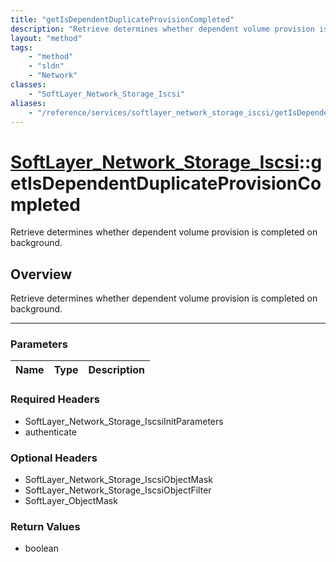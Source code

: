 ```yaml
---
title: "getIsDependentDuplicateProvisionCompleted"
description: "Retrieve determines whether dependent volume provision is completed on background."
layout: "method"
tags:
    - "method"
    - "sldn"
    - "Network"
classes:
    - "SoftLayer_Network_Storage_Iscsi"
aliases:
    - "/reference/services/softlayer_network_storage_iscsi/getIsDependentDuplicateProvisionCompleted"
---
```

# [SoftLayer_Network_Storage_Iscsi](/reference/services/SoftLayer_Network_Storage_Iscsi)::getIsDependentDuplicateProvisionCompleted


Retrieve determines whether dependent volume provision is completed on background.


## Overview 
Retrieve determines whether dependent volume provision is completed on background.

-----

### Parameters 
|Name | Type | Description |
| --- | --- | --- |


### Required Headers
* SoftLayer_Network_Storage_IscsiInitParameters
* authenticate


### Optional Headers
* SoftLayer_Network_Storage_IscsiObjectMask
* SoftLayer_Network_Storage_IscsiObjectFilter
* SoftLayer_ObjectMask

### Return Values
* boolean




